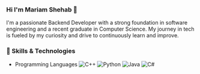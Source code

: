 ### Hi I'm Mariam Shehab 👋

I'm a passionate Backend Developer with a strong foundation in software engineering and a recent graduate in Computer Science. My journey in tech is fueled by my curiosity and drive to continuously learn and improve.

### 🔧 Skills & Technologies
- Programming Languages
![C++](https://github.com/isocpp/logos/blob/master/cpp_logo.png)
![Python](https://upload.wikimedia.org/wikipedia/commons/c/c3/Python-logo-notext.svg)
![Java](https://img.shields.io/badge/Java-007396?style=flat-square&logo=java&logoColor=white)
![C#]()
